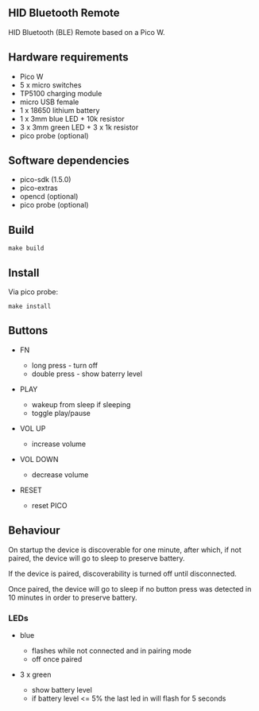 ## HID Bluetooth Remote

HID Bluetooth (BLE) Remote based on a Pico W.

## Hardware requirements

* Pico W
* 5 x micro switches
* TP5100 charging module
* micro USB female
* 1 x 18650 lithium battery
* 1 x 3mm blue LED + 10k resistor
* 3 x 3mm green LED + 3 x 1k resistor
* pico probe (optional)

## Software dependencies

* pico-sdk (1.5.0)
* pico-extras
* opencd (optional)
* pico probe (optional)


## Build

    make build
    
## Install
Via pico probe:

    make install

## Buttons

* FN
    - long press - turn off
    - double press - show baterry level
    
* PLAY
    - wakeup from sleep if sleeping
    - toggle play/pause
    
* VOL UP
    - increase volume

* VOL DOWN
    - decrease volume

* RESET
    - reset PICO
    
## Behaviour
    
On startup the device is discoverable for one minute, after which, if not paired, the device will go to sleep to preserve battery.

If the device is paired, discoverability is turned off until disconnected.

Once paired, the device will go to sleep if no button press was detected in 10 minutes in order to preserve battery.

### LEDs

* blue
    - flashes while not connected and in pairing mode
    - off once paired
    
* 3 x green
    - show battery level
    - if battery level <= 5% the last led in will flash for 5 seconds